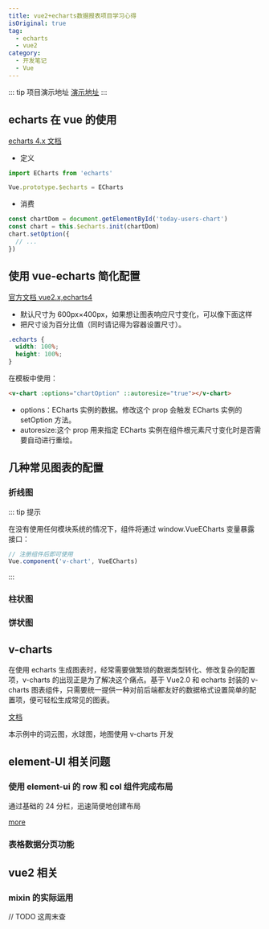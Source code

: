 ```yaml
---
title: vue2+echarts数据报表项目学习心得
isOriginal: true
tag:
  - echarts
  - vue2
category:
  - 开发笔记
  - Vue
---
```


::: tip 项目演示地址
[演示地址](https://datav.zfhblog.top/)
:::

## echarts 在 vue 的使用

[echarts 4.x 文档](https://echarts.apache.org/v4/zh/option.html#title)

- 定义

```js
import ECharts from 'echarts'

Vue.prototype.$echarts = ECharts
```

- 消费

```js
const chartDom = document.getElementById('today-users-chart')
const chart = this.$echarts.init(chartDom)
chart.setOption({
  // ...
})
```

## 使用 vue-echarts 简化配置

[官方文档 vue2.x,echarts4](https://github.com/ecomfe/vue-echarts/blob/5.x/README.zh_CN.md)

- 默认尺寸为 600px×400px，如果想让图表响应尺寸变化，可以像下面这样
- 把尺寸设为百分比值（同时请记得为容器设置尺寸）。

```css
.echarts {
  width: 100%;
  height: 100%;
}
```

在模板中使用：

```html
<v-chart :options="chartOption" ::autoresize="true"></v-chart>
```

- options：ECharts 实例的数据。修改这个 prop 会触发 ECharts 实例的 setOption 方法。
- autoresize:这个 prop 用来指定 ECharts 实例在组件根元素尺寸变化时是否需要自动进行重绘。

## 几种常见图表的配置

### 折线图

::: tip 提示

在没有使用任何模块系统的情况下，组件将通过 window.VueECharts 变量暴露接口：

```js
// 注册组件后即可使用
Vue.component('v-chart', VueECharts)
```

:::

<CodePen
  link="https://codepen.io/zhangfanhang/pen/MWrqmeg"
  :theme="$isDarkMode? 'dark': 'light'"
/>

### 柱状图

<CodePen
  link="https://codepen.io/zhangfanhang/pen/popxjXr"
  :theme="$isDarkMode? 'dark': 'light'"
/>

### 饼状图

<CodePen
  link="https://codepen.io/zhangfanhang/pen/ZEvmzMz"
  :theme="$isDarkMode? 'dark': 'light'"
/>

## v-charts

在使用 echarts 生成图表时，经常需要做繁琐的数据类型转化、修改复杂的配置项，v-charts 的出现正是为了解决这个痛点。基于 Vue2.0 和 echarts 封装的 v-charts 图表组件，只需要统一提供一种对前后端都友好的数据格式设置简单的配置项，便可轻松生成常见的图表。

[文档](https://v-charts.js.org/#/)

本示例中的词云图，水球图，地图使用 v-charts 开发

## element-UI 相关问题

### 使用 element-ui 的 row 和 col 组件完成布局

通过基础的 24 分栏，迅速简便地创建布局

[more](https://element.eleme.cn/#/zh-CN/component/layout)

### 表格数据分页功能

<CodePen
link="https://codepen.io/zhangfanhang/pen/ExoOYzy"
:theme="$isDarkMode? 'dark': 'light'"
/>

## vue2 相关

### mixin 的实际运用

// TODO 这周末查

